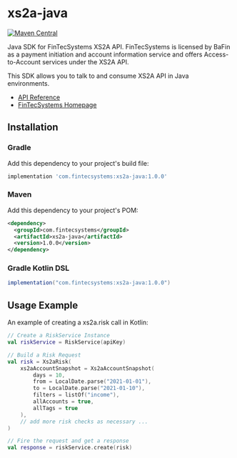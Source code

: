 # xs2a-java
[![Maven Central](https://img.shields.io/maven-central/v/com.fintecsystems/xs2a-java.svg?label=Maven%20Central)](https://search.maven.org/search?q=g:%22com.fintecsystems%22%20AND%20a:%22xs2a-java%22)

Java SDK for FinTecSystems XS2A API. FinTecSystems is licensed by BaFin as a payment initiation and account information service and 
offers Access-to-Account services under the XS2A API.

This SDK allows you to talk to and consume XS2A API in Java environments.

- [API Reference](https://docs.fintecsystems.com)
- [FinTecSystems Homepage](https://fintecsystems.com)

## Installation

### Gradle
Add this dependency to your project's build file:
```groovy
implementation 'com.fintecsystems:xs2a-java:1.0.0'
```

### Maven
Add this dependency to your project's POM:
```xml
<dependency>
  <groupId>com.fintecsystems</groupId>
  <artifactId>xs2a-java</artifactId>
  <version>1.0.0</version>
</dependency>
```

### Gradle Kotlin DSL
```groovy
implementation("com.fintecsystems:xs2a-java:1.0.0")
```

## Usage Example
An example of creating a xs2a.risk call in Kotlin:

```kotlin
// Create a RiskService Instance
val riskService = RiskService(apiKey)

// Build a Risk Request
val risk = Xs2aRisk(
    xs2aAccountSnapshot = Xs2aAccountSnapshot(
        days = 10,
        from = LocalDate.parse("2021-01-01"),
        to = LocalDate.parse("2021-01-10"),
        filters = listOf("income"),
        allAccounts = true,
        allTags = true
    ),
    // add more risk checks as necessary ...
)

// Fire the request and get a response
val response = riskService.create(risk)
```


